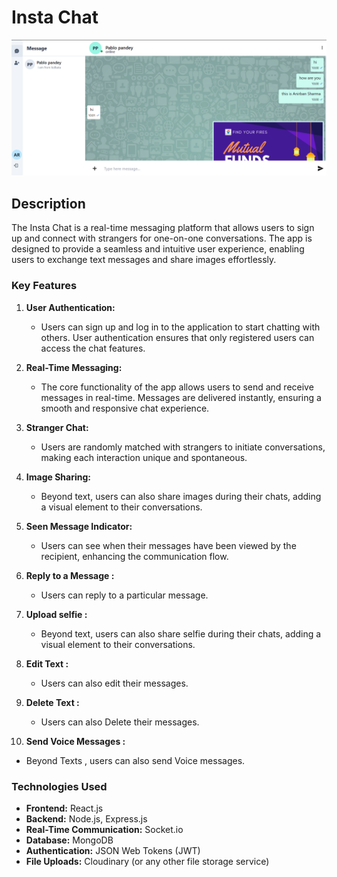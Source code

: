 # Insta Chat

![Chat App Banner](chat-app.png)

## Description

The Insta Chat is a real-time messaging platform that allows users to sign up and connect with strangers for one-on-one conversations. The app is designed to provide a seamless and intuitive user experience, enabling users to exchange text messages and share images effortlessly.

### Key Features

1. **User Authentication:**
   - Users can sign up and log in to the application to start chatting with others. User authentication ensures that only registered users can access the chat features.

2. **Real-Time Messaging:**
   - The core functionality of the app allows users to send and receive messages in real-time. Messages are delivered instantly, ensuring a smooth and responsive chat experience.

3. **Stranger Chat:**
   - Users are randomly matched with strangers to initiate conversations, making each interaction unique and spontaneous.

4. **Image Sharing:**
   - Beyond text, users can also share images during their chats, adding a visual element to their conversations.

5. **Seen Message Indicator:**
   - Users can see when their messages have been viewed by the recipient, enhancing the communication flow.
  
6. **Reply to a Message :**
   - Users can reply to a particular message.

7. **Upload selfie  :**
   - Beyond text, users can also share selfie during their chats, adding a visual element to their conversations.
  
8. **Edit Text :**
   - Users can also edit their messages.
  
9. **Delete Text :**
   - Users can also Delete their messages.
  
10. **Send Voice Messages :**
   - Beyond Texts , users can also send Voice messages.


### Technologies Used

- **Frontend:** React.js
- **Backend:** Node.js, Express.js
- **Real-Time Communication:** Socket.io
- **Database:** MongoDB
- **Authentication:** JSON Web Tokens (JWT)
- **File Uploads:** Cloudinary (or any other file storage service)
